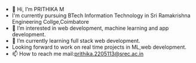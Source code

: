 - 👋 Hi, I’m PRITHIKA M
- I'm currently pursuing BTech Information Technology in Sri Ramakrishna Engineering Collge,Coimbatore 
- 👀 I’m interested in web development, machine learning and app development.
- 🌱 I’m currently learning full stack web development.
- Looking forward to work on real time projects in ML,web development.
- 📫 How to reach me
              mail:prithika.2205113@srec.ac.in

<!---
PRITHIKA2004/PRITHIKA2004 is a ✨ special ✨ repository because its `README.md` (this file) appears on your GitHub profile.
You can click the Preview link to take a look at your changes.
--->
